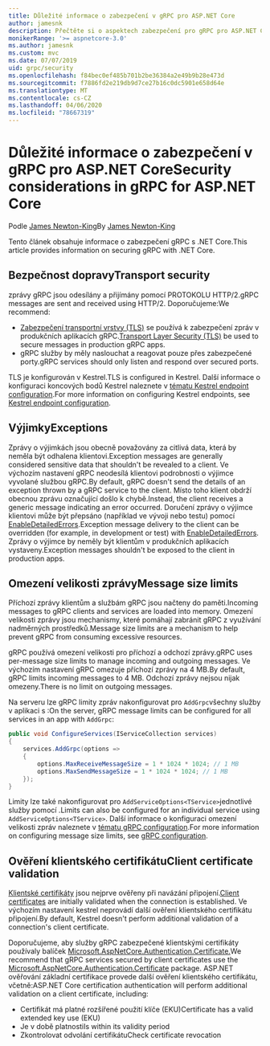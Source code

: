 ```yaml
---
title: Důležité informace o zabezpečení v gRPC pro ASP.NET Core
author: jamesnk
description: Přečtěte si o aspektech zabezpečení pro gRPC pro ASP.NET Core.
monikerRange: '>= aspnetcore-3.0'
ms.author: jamesnk
ms.custom: mvc
ms.date: 07/07/2019
uid: grpc/security
ms.openlocfilehash: f84bec0ef485b701b2be36384a2e49b9b28e473d
ms.sourcegitcommit: f7886fd2e219db9d7ce27b16c0dc5901e658d64e
ms.translationtype: MT
ms.contentlocale: cs-CZ
ms.lasthandoff: 04/06/2020
ms.locfileid: "78667319"
---
```

# <a name="security-considerations-in-grpc-for-aspnet-core"></a><span data-ttu-id="02f73-103">Důležité informace o zabezpečení v gRPC pro ASP.NET Core</span><span class="sxs-lookup"><span data-stu-id="02f73-103">Security considerations in gRPC for ASP.NET Core</span></span>

<span data-ttu-id="02f73-104">Podle [James Newton-King](https://twitter.com/jamesnk)</span><span class="sxs-lookup"><span data-stu-id="02f73-104">By [James Newton-King](https://twitter.com/jamesnk)</span></span>

<span data-ttu-id="02f73-105">Tento článek obsahuje informace o zabezpečení gRPC s .NET Core.</span><span class="sxs-lookup"><span data-stu-id="02f73-105">This article provides information on securing gRPC with .NET Core.</span></span>

## <a name="transport-security"></a><span data-ttu-id="02f73-106">Bezpečnost dopravy</span><span class="sxs-lookup"><span data-stu-id="02f73-106">Transport security</span></span>

<span data-ttu-id="02f73-107">zprávy gRPC jsou odesílány a přijímány pomocí PROTOKOLU HTTP/2.</span><span class="sxs-lookup"><span data-stu-id="02f73-107">gRPC messages are sent and received using HTTP/2.</span></span> <span data-ttu-id="02f73-108">Doporučujeme:</span><span class="sxs-lookup"><span data-stu-id="02f73-108">We recommend:</span></span>

* <span data-ttu-id="02f73-109">[Zabezpečení transportní vrstvy (TLS)](https://tools.ietf.org/html/rfc5246) se používá k zabezpečení zpráv v produkčních aplikacích gRPC.</span><span class="sxs-lookup"><span data-stu-id="02f73-109">[Transport Layer Security (TLS)](https://tools.ietf.org/html/rfc5246) be used to secure messages in production gRPC apps.</span></span>
* <span data-ttu-id="02f73-110">gRPC služby by měly naslouchat a reagovat pouze přes zabezpečené porty.</span><span class="sxs-lookup"><span data-stu-id="02f73-110">gRPC services should only listen and respond over secured ports.</span></span>

<span data-ttu-id="02f73-111">TLS je konfigurován v Kestrel.</span><span class="sxs-lookup"><span data-stu-id="02f73-111">TLS is configured in Kestrel.</span></span> <span data-ttu-id="02f73-112">Další informace o konfiguraci koncových bodů Kestrel naleznete v [tématu Kestrel endpoint configuration](xref:fundamentals/servers/kestrel#endpoint-configuration).</span><span class="sxs-lookup"><span data-stu-id="02f73-112">For more information on configuring Kestrel endpoints, see [Kestrel endpoint configuration](xref:fundamentals/servers/kestrel#endpoint-configuration).</span></span>

## <a name="exceptions"></a><span data-ttu-id="02f73-113">Výjimky</span><span class="sxs-lookup"><span data-stu-id="02f73-113">Exceptions</span></span>

<span data-ttu-id="02f73-114">Zprávy o výjimkách jsou obecně považovány za citlivá data, která by neměla být odhalena klientovi.</span><span class="sxs-lookup"><span data-stu-id="02f73-114">Exception messages are generally considered sensitive data that shouldn't be revealed to a client.</span></span> <span data-ttu-id="02f73-115">Ve výchozím nastavení gRPC neodesílá klientovi podrobnosti o výjimce vyvolané službou gRPC.</span><span class="sxs-lookup"><span data-stu-id="02f73-115">By default, gRPC doesn't send the details of an exception thrown by a gRPC service to the client.</span></span> <span data-ttu-id="02f73-116">Místo toho klient obdrží obecnou zprávu označující došlo k chybě.</span><span class="sxs-lookup"><span data-stu-id="02f73-116">Instead, the client receives a generic message indicating an error occurred.</span></span> <span data-ttu-id="02f73-117">Doručení zprávy o výjimce klientovi může být přepsáno (například ve vývoji nebo testu) pomocí [EnableDetailedErrors](xref:grpc/configuration#configure-services-options).</span><span class="sxs-lookup"><span data-stu-id="02f73-117">Exception message delivery to the client can be overridden (for example, in development or test) with [EnableDetailedErrors](xref:grpc/configuration#configure-services-options).</span></span> <span data-ttu-id="02f73-118">Zprávy o výjimce by neměly být klientům v produkčních aplikacích vystaveny.</span><span class="sxs-lookup"><span data-stu-id="02f73-118">Exception messages shouldn't be exposed to the client in production apps.</span></span>

## <a name="message-size-limits"></a><span data-ttu-id="02f73-119">Omezení velikosti zprávy</span><span class="sxs-lookup"><span data-stu-id="02f73-119">Message size limits</span></span>

<span data-ttu-id="02f73-120">Příchozí zprávy klientům a službám gRPC jsou načteny do paměti.</span><span class="sxs-lookup"><span data-stu-id="02f73-120">Incoming messages to gRPC clients and services are loaded into memory.</span></span> <span data-ttu-id="02f73-121">Omezení velikosti zprávy jsou mechanismy, které pomáhají zabránit gRPC z využívání nadměrných prostředků.</span><span class="sxs-lookup"><span data-stu-id="02f73-121">Message size limits are a mechanism to help prevent gRPC from consuming excessive resources.</span></span>

<span data-ttu-id="02f73-122">gRPC používá omezení velikosti pro příchozí a odchozí zprávy.</span><span class="sxs-lookup"><span data-stu-id="02f73-122">gRPC uses per-message size limits to manage incoming and outgoing messages.</span></span> <span data-ttu-id="02f73-123">Ve výchozím nastavení gRPC omezuje příchozí zprávy na 4 MB.</span><span class="sxs-lookup"><span data-stu-id="02f73-123">By default, gRPC limits incoming messages to 4 MB.</span></span> <span data-ttu-id="02f73-124">Odchozí zprávy nejsou nijak omezeny.</span><span class="sxs-lookup"><span data-stu-id="02f73-124">There is no limit on outgoing messages.</span></span>

<span data-ttu-id="02f73-125">Na serveru lze gRPC limity zpráv nakonfigurovat pro `AddGrpc`všechny služby v aplikaci s :</span><span class="sxs-lookup"><span data-stu-id="02f73-125">On the server, gRPC message limits can be configured for all services in an app with `AddGrpc`:</span></span>

```csharp
public void ConfigureServices(IServiceCollection services)
{
    services.AddGrpc(options =>
    {
        options.MaxReceiveMessageSize = 1 * 1024 * 1024; // 1 MB
        options.MaxSendMessageSize = 1 * 1024 * 1024; // 1 MB
    });
}
```

<span data-ttu-id="02f73-126">Limity lze také nakonfigurovat pro `AddServiceOptions<TService>`jednotlivé služby pomocí .</span><span class="sxs-lookup"><span data-stu-id="02f73-126">Limits can also be configured for an individual service using `AddServiceOptions<TService>`.</span></span> <span data-ttu-id="02f73-127">Další informace o konfiguraci omezení velikosti zpráv naleznete v [tématu gRPC configuration](xref:grpc/configuration).</span><span class="sxs-lookup"><span data-stu-id="02f73-127">For more information on configuring message size limits, see [gRPC configuration](xref:grpc/configuration).</span></span>

## <a name="client-certificate-validation"></a><span data-ttu-id="02f73-128">Ověření klientského certifikátu</span><span class="sxs-lookup"><span data-stu-id="02f73-128">Client certificate validation</span></span>

<span data-ttu-id="02f73-129">[Klientské certifikáty](https://tools.ietf.org/html/rfc5246#section-7.4.4) jsou nejprve ověřeny při navázání připojení.</span><span class="sxs-lookup"><span data-stu-id="02f73-129">[Client certificates](https://tools.ietf.org/html/rfc5246#section-7.4.4) are initially validated when the connection is established.</span></span> <span data-ttu-id="02f73-130">Ve výchozím nastavení kestrel neprovádí další ověření klientského certifikátu připojení.</span><span class="sxs-lookup"><span data-stu-id="02f73-130">By default, Kestrel doesn't perform additional validation of a connection's client certificate.</span></span>

<span data-ttu-id="02f73-131">Doporučujeme, aby služby gRPC zabezpečené klientskými certifikáty používaly balíček [Microsoft.AspNetCore.Authentication.Certificate.](xref:security/authentication/certauth)</span><span class="sxs-lookup"><span data-stu-id="02f73-131">We recommend that gRPC services secured by client certificates use the [Microsoft.AspNetCore.Authentication.Certificate](xref:security/authentication/certauth) package.</span></span> <span data-ttu-id="02f73-132">ASP.NET ověřování základní certifikace provede další ověření klientského certifikátu, včetně:</span><span class="sxs-lookup"><span data-stu-id="02f73-132">ASP.NET Core certification authentication will perform additional validation on a client certificate, including:</span></span>

* <span data-ttu-id="02f73-133">Certifikát má platné rozšířené použití klíče (EKU)</span><span class="sxs-lookup"><span data-stu-id="02f73-133">Certificate has a valid extended key use (EKU)</span></span>
* <span data-ttu-id="02f73-134">Je v době platnosti</span><span class="sxs-lookup"><span data-stu-id="02f73-134">Is within its validity period</span></span>
* <span data-ttu-id="02f73-135">Zkontrolovat odvolání certifikátu</span><span class="sxs-lookup"><span data-stu-id="02f73-135">Check certificate revocation</span></span>
